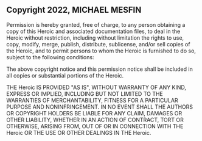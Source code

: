 ## Copyright 2022, MICHAEL MESFIN

Permission is hereby granted, free of charge, to any person obtaining a copy of this Heroic and associated documentation files, to deal in the Heroic without restriction, including without limitation the rights to use, copy, modify, merge, publish, distribute, sublicense, and/or sell copies of the Heroic, and to permit persons to whom the Heroic is furnished to do so, subject to the following conditions:

The above copyright notice and this permission notice shall be included in all copies or substantial portions of the Heroic.

THE Heroic IS PROVIDED "AS IS", WITHOUT WARRANTY OF ANY KIND, EXPRESS OR IMPLIED, INCLUDING BUT NOT LIMITED TO THE WARRANTIES OF MERCHANTABILITY, FITNESS FOR A PARTICULAR PURPOSE AND NONINFRINGEMENT. IN NO EVENT SHALL THE AUTHORS OR COPYRIGHT HOLDERS BE LIABLE FOR ANY CLAIM, DAMAGES OR OTHER LIABILITY, WHETHER IN AN ACTION OF CONTRACT, TORT OR OTHERWISE, ARISING FROM, OUT OF OR IN CONNECTION WITH THE Heroic OR THE USE OR OTHER DEALINGS IN THE Heroic.
